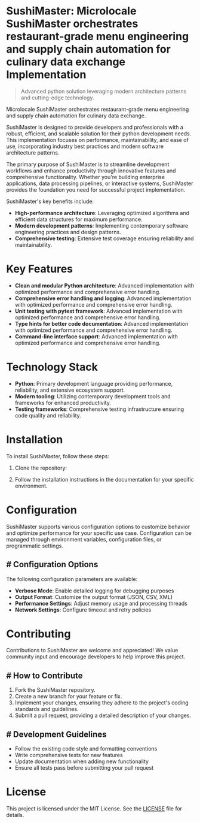 <!-- fallback_SushiMaster_20250805184157_28641 -->

# SushiMaster: Microlocale SushiMaster orchestrates restaurant-grade menu engineering and supply chain automation for culinary data exchange Implementation
> Advanced python solution leveraging modern architecture patterns and cutting-edge technology.

Microlocale SushiMaster orchestrates restaurant-grade menu engineering and supply chain automation for culinary data exchange.

SushiMaster is designed to provide developers and professionals with a robust, efficient, and scalable solution for their python development needs. This implementation focuses on performance, maintainability, and ease of use, incorporating industry best practices and modern software architecture patterns.

The primary purpose of SushiMaster is to streamline development workflows and enhance productivity through innovative features and comprehensive functionality. Whether you're building enterprise applications, data processing pipelines, or interactive systems, SushiMaster provides the foundation you need for successful project implementation.

SushiMaster's key benefits include:

* **High-performance architecture**: Leveraging optimized algorithms and efficient data structures for maximum performance.
* **Modern development patterns**: Implementing contemporary software engineering practices and design patterns.
* **Comprehensive testing**: Extensive test coverage ensuring reliability and maintainability.

# Key Features

* **Clean and modular Python architecture**: Advanced implementation with optimized performance and comprehensive error handling.
* **Comprehensive error handling and logging**: Advanced implementation with optimized performance and comprehensive error handling.
* **Unit testing with pytest framework**: Advanced implementation with optimized performance and comprehensive error handling.
* **Type hints for better code documentation**: Advanced implementation with optimized performance and comprehensive error handling.
* **Command-line interface support**: Advanced implementation with optimized performance and comprehensive error handling.

# Technology Stack

* **Python**: Primary development language providing performance, reliability, and extensive ecosystem support.
* **Modern tooling**: Utilizing contemporary development tools and frameworks for enhanced productivity.
* **Testing frameworks**: Comprehensive testing infrastructure ensuring code quality and reliability.

# Installation

To install SushiMaster, follow these steps:

1. Clone the repository:


2. Follow the installation instructions in the documentation for your specific environment.

# Configuration

SushiMaster supports various configuration options to customize behavior and optimize performance for your specific use case. Configuration can be managed through environment variables, configuration files, or programmatic settings.

## # Configuration Options

The following configuration parameters are available:

* **Verbose Mode**: Enable detailed logging for debugging purposes
* **Output Format**: Customize the output format (JSON, CSV, XML)
* **Performance Settings**: Adjust memory usage and processing threads
* **Network Settings**: Configure timeout and retry policies

# Contributing

Contributions to SushiMaster are welcome and appreciated! We value community input and encourage developers to help improve this project.

## # How to Contribute

1. Fork the SushiMaster repository.
2. Create a new branch for your feature or fix.
3. Implement your changes, ensuring they adhere to the project's coding standards and guidelines.
4. Submit a pull request, providing a detailed description of your changes.

## # Development Guidelines

* Follow the existing code style and formatting conventions
* Write comprehensive tests for new features
* Update documentation when adding new functionality
* Ensure all tests pass before submitting your pull request

# License

This project is licensed under the MIT License. See the [LICENSE](https://github.com/QOZU/SushiMaster/blob/main/LICENSE) file for details.
